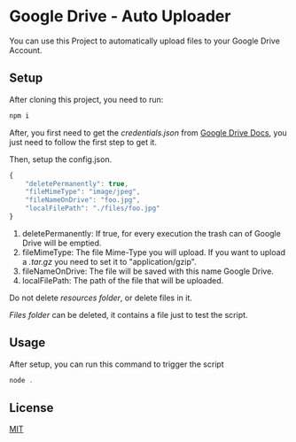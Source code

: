 # Google Drive - Auto Uploader

You can use this Project to automatically upload files to your Google Drive Account.

## Setup

After cloning this project, you need to run:
```js
npm i
```

After, you first need to get the _credentials.json_ from [Google Drive Docs](https://developers.google.com/drive/api/v3/quickstart/nodejs), you just need to follow the first step to get it.

Then, setup the config.json.

```js
{
    "deletePermanently": true,
    "fileMimeType": "image/jpeg",
    "fileNameOnDrive": "foo.jpg",
    "localFilePath": "./files/foo.jpg"
}
```
1) deletePermanently: If true, for every execution the trash can of Google Drive will be emptied.
2) fileMimeType: The file Mime-Type you will upload. If you want to upload a _.tar.gz_ you need to set it to "application/gzip".
3) fileNameOnDrive: The file will be saved with this name Google Drive.
4) localFilePath: The path of the file that will be uploaded.

Do not delete _resources folder_, or delete files in it.

_Files folder_ can be deleted, it contains a file just to test the script.

## Usage

After setup, you can run this command to trigger the script

```js
node .
```

## License
[MIT](https://choosealicense.com/licenses/mit/)